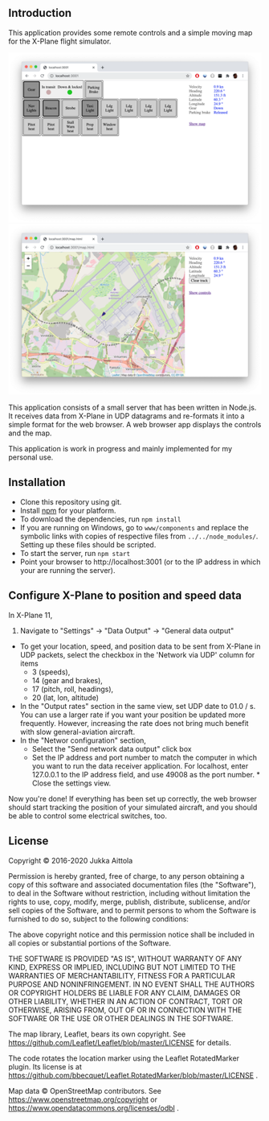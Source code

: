 ## Introduction

This application provides some remote controls and
a simple moving map for the X-Plane flight simulator.

![Screen shot](https://github.com/jaittola/xplane-location-web/raw/master/screenshots/screenshot-1.png)
![Screen shot](https://github.com/jaittola/xplane-location-web/raw/master/screenshots/screenshot-2.png)

This application consists of a small server that has been written in
Node.js. It receives data from X-Plane in UDP datagrams and re-formats
it into a simple format for the web browser. A web browser app
displays the controls and the map.

This application is work in progress and mainly implemented for my
personal use.

## Installation

* Clone this repository using git.
* Install [npm](https://www.npmjs.com/) for your platform.
* To download the dependencies, run `npm install`
* If you are running on Windows, go to `www/components` and
  replace the symbolic links with copies of respective files from
  `../../node_modules/`. Setting up these files should be scripted.
* To start the server, run `npm start`
* Point your browser to http://localhost:3001 (or to the IP address in
  which your are running the server).

## Configure X-Plane to position and speed data

In X-Plane 11,

1. Navigate to "Settings" -> "Data Output" -> "General data output"
  * To get your location, speed, and position data to be
    sent from X-Plane in UDP packets, select the checkbox in the
    'Network via UDP' column for items
      * 3 (speeds),
      * 14 (gear and brakes),
      * 17 (pitch, roll, headings),
      * 20 (lat, lon, altitude)
  * In the "Output rates" section in the same view,
    set UDP date to 01.0 / s. You can use a larger rate if you want your
    position be updated more frequently. However, increasing the rate does
    not bring much benefit with slow general-aviation aircraft.
  * In the "Networ configuration" section,
      * Select the "Send network data output" click box
      * Set the IP address and port number to match the computer in which
        you want to run the data receiver application. For localhost,
        enter 127.0.0.1 to the IP address field, and use 49008 as the
        port number.  * Close the settings view.

Now you're done! If everything has been set up correctly, the web
browser should start tracking the position of your simulated aircraft,
and you should be able to control some electrical switches, too.

## License

Copyright © 2016-2020 Jukka Aittola

Permission is hereby granted, free of charge, to any person obtaining a copy of this software and associated documentation files (the "Software"), to deal in the Software without restriction, including without limitation the rights to use, copy, modify, merge, publish, distribute, sublicense, and/or sell copies of the Software, and to permit persons to whom the Software is furnished to do so, subject to the following conditions:

The above copyright notice and this permission notice shall be included in all copies or substantial portions of the Software.

THE SOFTWARE IS PROVIDED "AS IS", WITHOUT WARRANTY OF ANY KIND, EXPRESS OR IMPLIED, INCLUDING BUT NOT LIMITED TO THE WARRANTIES OF MERCHANTABILITY, FITNESS FOR A PARTICULAR PURPOSE AND NONINFRINGEMENT. IN NO EVENT SHALL THE AUTHORS OR COPYRIGHT HOLDERS BE LIABLE FOR ANY CLAIM, DAMAGES OR OTHER LIABILITY, WHETHER IN AN ACTION OF CONTRACT, TORT OR OTHERWISE, ARISING FROM, OUT OF OR IN CONNECTION WITH THE SOFTWARE OR THE USE OR OTHER DEALINGS IN THE SOFTWARE.

The map library, Leaflet, bears its own copyright. See https://github.com/Leaflet/Leaflet/blob/master/LICENSE for details.

The code rotates the location marker using the Leaflet RotatedMarker plugin. Its license is at https://github.com/bbecquet/Leaflet.RotatedMarker/blob/master/LICENSE .

Map data © OpenStreetMap contributors. See https://www.openstreetmap.org/copyright or https://www.opendatacommons.org/licenses/odbl .
